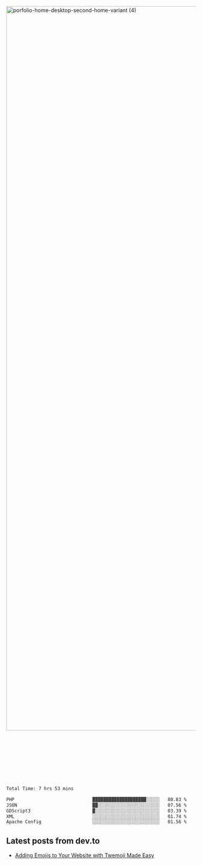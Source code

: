 <img width="1920" alt="porfolio-home-desktop-second-home-variant (4)" src="https://user-images.githubusercontent.com/44812120/231556360-1ee1d327-1a45-4bda-a93d-dd32a34149e4.png">
 
 
 
 
 
 <br><br><br><br><br><br><br>
<!--START_SECTION:waka-->

```txt
Total Time: 7 hrs 53 mins

PHP                             ▓▓▓▓▓▓▓▓▓▓▓▓▓▓▓▓▓▓▓▓░░░░░   80.83 %
JSON                            ▓▓░░░░░░░░░░░░░░░░░░░░░░░   07.56 %
GDScript3                       ▓░░░░░░░░░░░░░░░░░░░░░░░░   03.39 %
XML                             ░░░░░░░░░░░░░░░░░░░░░░░░░   01.74 %
Apache Config                   ░░░░░░░░░░░░░░░░░░░░░░░░░   01.56 %
```

<!--END_SECTION:waka-->

## Latest posts from dev.to
<!-- MEDIUM-STORY-LIST:START -->
- [Adding Emojis to Your Website with Twemoji Made Easy](https://dev.to/danielsebesta/adding-emojis-to-your-website-with-twemoji-made-easy-mc8)
<!-- MEDIUM-STORY-LIST:END -->


